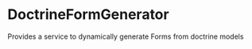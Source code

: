 DoctrineFormGenerator
=====================

Provides a service to dynamically generate Forms from doctrine models
